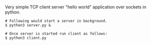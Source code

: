 Very simple TCP client server "hello world" application over sockets in python.

```
# Following would start a server in background.
$ python3 server.py & 

# Once server is started run client as follows:
$ python3 client.py
```